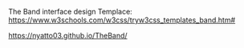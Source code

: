 The Band interface design
Templace: https://www.w3schools.com/w3css/tryw3css_templates_band.htm#

https://nyatto03.github.io/TheBand/
